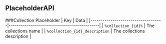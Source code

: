## PlaceholderAPI

###Collection Placeholder
| Key                                | Data                                        |
|------------------------------------|---------------------------------------------|
| `%collection_{id}%`                | The collections name                        |
| `%collection_{id}_description`     | The collections description                 |

